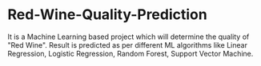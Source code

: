# Red-Wine-Quality-Prediction
It is a Machine Learning based project which will determine the quality of "Red Wine". Result is predicted as per different ML algorithms like Linear Regression, Logistic Regression, Random Forest, Support Vector Machine.

